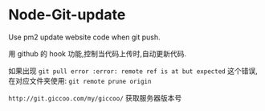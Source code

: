 Node-Git-update
===============

Use pm2 update website code when git push.

用 github 的 hook 功能,控制当代码上传时,自动更新代码.

如果出现 `git pull error :error: remote ref is at but expected` 这个错误,在对应文件夹使用: `git remote prune origin`

`http://git.giccoo.com/my/giccoo/` 获取服务器版本号